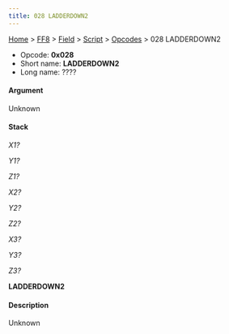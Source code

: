 ```yaml
---
title: 028 LADDERDOWN2
---
```


[Home](/ff7-flat-wiki/Main%20Page.md) > [FF8](/ff7-flat-wiki/FF8.md) > [Field](/ff7-flat-wiki/FF8/Field.md) > [Script](/ff7-flat-wiki/FF8/Field/Script.md) > [Opcodes](/ff7-flat-wiki/FF8/Field/Script/Opcodes.md) > 028 LADDERDOWN2

-   Opcode: **0x028**
-   Short name: **LADDERDOWN2**
-   Long name: ????

#### Argument

Unknown

#### Stack

  
*X1?*

*Y1?*

*Z1?*

*X2?*

*Y2?*

*Z2?*

*X3?*

*Y3?*

*Z3?*

**LADDERDOWN2**

#### Description

Unknown
